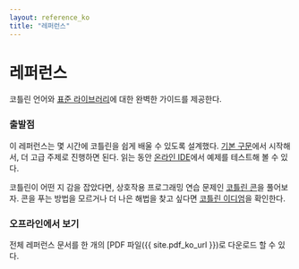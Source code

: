 ```yaml
---
layout: reference_ko
title: "레퍼런스"
---
```


# 레퍼런스

코틀린 언어와 [표준 라이브러리](/api/latest/jvm/stdlib/index.html)에 대한 완벽한 가이드를 제공한다.

### 출발점

이 레퍼런스는 몇 시간에 코틀린을 쉽게 배울 수 있도록 설계했다.
[기본 구문](basic-syntax.html)에서 시작해서, 더 고급 주제로 진행하면 된다.
읽는 동안 [온라인 IDE](http://try.kotlinlang.org/)에서 예제를 테스트해 볼 수 있다.

코틀린이 어떤 지 감을 잡았다면, 상호작용 프로그래밍 연습 문제인 [코틀린 콘](/docs/tutorials/koans.html)을 풀어보자.
콘을 푸는 방법을 모르거나 더 나은 해법을 찾고 싶다면  [코틀린 이디엄](idioms.html)을 확인한다.


### 오프라인에서 보기
전체 레퍼런스 문서를 한 개의 [PDF 파일({{ site.pdf_ko_url }})로 다운로드 할 수 있다.

